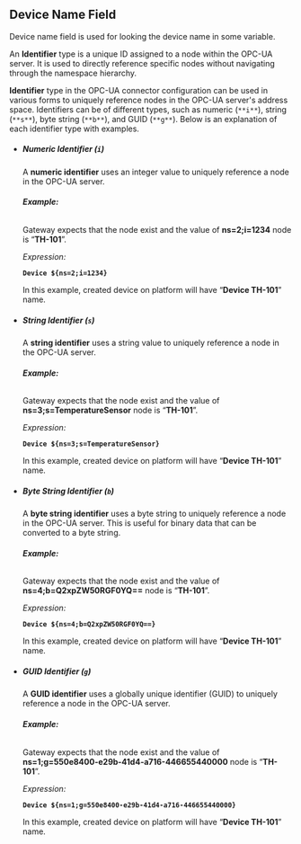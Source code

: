 ## Device Name Field

Device name field is used for looking the device name in some variable.

An **Identifier** type is a unique ID assigned to a node within the OPC-UA server. It is used to directly reference 
specific nodes without navigating through the namespace hierarchy.

**Identifier** type in the OPC-UA connector configuration can be used in various forms to uniquely reference nodes in 
the OPC-UA server's address space. Identifiers can be of different types, such as numeric (`**i**`), string (`**s**`), 
byte string (`**b**`), and GUID (`**g**`). Below is an explanation of each identifier type with examples.

- ##### **Numeric Identifier (`i`)**
    
  A **numeric identifier** uses an integer value to uniquely reference a node in the OPC-UA server.

  ###### **Example:**

  Gateway expects that the node exist and the value of **ns=2;i=1234** node is “**TH-101**”.

  _Expression:_

  **`Device ${ns=2;i=1234}`**
  
  In this example, created device on platform will have “**Device TH-101**” name.

- ##### **String Identifier (`s`)**

  A **string identifier** uses a string value to uniquely reference a node in the OPC-UA server.

  ###### **Example:**

  Gateway expects that the node exist and the value of **ns=3;s=TemperatureSensor** node is “**TH-101**”.

  _Expression:_

  **`Device ${ns=3;s=TemperatureSensor}`**

  In this example, created device on platform will have “**Device TH-101**” name.

- ##### **Byte String Identifier (`b`)**

  A **byte string identifier** uses a byte string to uniquely reference a node in the OPC-UA server. 
  This is useful for binary data that can be converted to a byte string.

  ###### **Example:**

  Gateway expects that the node exist and the value of **ns=4;b=Q2xpZW50RGF0YQ==** node is “**TH-101**”.

  _Expression:_

  **`Device ${ns=4;b=Q2xpZW50RGF0YQ==}`**

  In this example, created device on platform will have “**Device TH-101**” name.

- ##### GUID Identifier (**`g`**)

  A **GUID identifier** uses a globally unique identifier (GUID) to uniquely reference a node in the OPC-UA server.

  ###### **Example:**

  Gateway expects that the node exist and the value of **ns=1;g=550e8400-e29b-41d4-a716-446655440000** node is “**TH-101**”.

  _Expression:_

  **`Device ${ns=1;g=550e8400-e29b-41d4-a716-446655440000}`**

  In this example, created device on platform will have “**Device TH-101**” name.
